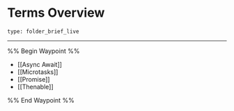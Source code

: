 # Terms Overview
 
```ccard
type: folder_brief_live
```
 
---

%% Begin Waypoint %%
- [[Async Await]]
- [[Microtasks]]
- [[Promise]]
- [[Thenable]]

%% End Waypoint %%